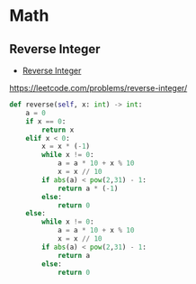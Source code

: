 # Math

## Reverse Integer

+ [Reverse Integer](#reverse-integer)

https://leetcode.com/problems/reverse-integer/

``` python
def reverse(self, x: int) -> int:
    a = 0
    if x == 0:
        return x
    elif x < 0:
        x = x * (-1)
        while x != 0:
            a = a * 10 + x % 10
            x = x // 10
        if abs(a) < pow(2,31) - 1:
            return a * (-1)
        else:
            return 0
    else:
        while x != 0:
            a = a * 10 + x % 10
            x = x // 10
        if abs(a) < pow(2,31) - 1:
            return a 
        else:
            return 0
```